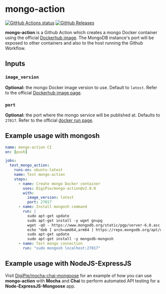 # mongo-action

[![GitHub Actions status](https://github.com/DigiPie/mongo-action/workflows/mongo-action%20CI/badge.svg)](https://github.com/DigiPie/mongo-action/actions) [![GitHub Releases](https://img.shields.io/github/release/DigiPie/mongo-action.svg)](https://github.com/DigiPie/mongo-action/releases)

**mongo-action** is a Github Action which creates a mongo Docker container using the official [Dockerhub image](https://hub.docker.com/_/mongo). The MongoDB instance's port will be exposed to other containers and also to the host running the Github Workflow.

## Inputs

### `image_version`

**Optional:** the mongo Docker image version to use. Default to `latest`. Refer to the official [Dockerhub image page](https://hub.docker.com/_/mongo).

### `port`

**Optional:** the port where the mongo service will be published at. Defaults to `27017`. Refer to the official [docker run page](https://docs.docker.com/engine/reference/commandline/run/#publish).

## Example usage with mongosh

```yaml
name: mongo-action CI
on: [push]

jobs:
  test_mongo_action:
    runs-on: ubuntu-latest
    name: Test mongo-action
    steps:
      - name: Create mongo Docker container
        uses: DigiPie/mongo-action@v2.0.0
        with:
          image_version: latest
          port: 27017
      - name: Install mongosh command
        run: |
          sudo apt-get update
          sudo apt-get install -y wget gnupg
          wget -qO - https://www.mongodb.org/static/pgp/server-6.0.asc | sudo apt-key add -
          echo "deb [ arch=amd64,arm64 ] https://repo.mongodb.org/apt/ubuntu jammy/mongodb-org/6.0 multiverse" | sudo tee /etc/apt/sources.list.d/mongodb-org-6.0.list
          sudo apt-get update
          sudo apt-get install -y mongodb-mongosh
      - name: Test mongo connection
        run: "sudo mongosh localhost:27017"
```

## Example usage with NodeJS-ExpressJS

Visit [DigiPie/mocha-chai-mongoose](https://github.com/DigiPie/mocha-chai-mongoose) for an example of how you can use **mongo-action** with **Mocha** and **Chai** to perform automated API testing for a **Node-ExpressJS-Mongoose** app.
